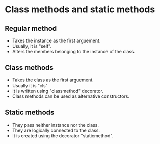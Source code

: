 # Class methods and static methods

## Regular method

- Takes the instance as the first arguement.
- Usually, it is "self".
- Alters the members belonging to the instance of the class.

## Class methods

- Takes the class as the first arguement.
- Usually it is "cls"
- It is written using "classmethod" decorator.
- Class methods can be used as alternative constructors.

## Static methods

- They pass neither instance nor the class.
- They are logically connected to the class.
- It is created using the decorator "staticmethod".
